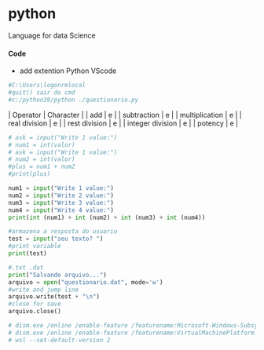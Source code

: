 # python
Language for data Science

#### Code
- add extention Python VScode
```python
#C:\Users\logonrmlocal
#quit() sair do cmd
#c:/python39/python ./questionario.py
```

| Operator | Character |
| add | e |
| subtraction | e |
| multiplication | e |
| real division | e |
| rest division | e |
| integer division | e |
| potency | e |


```python
# ask = input("Write 1 value:")
# num1 = int(valor)
# ask = input("Write 1 value:")
# num2 = int(valor)
#plus = num1 + num2
#print(plus)

num1 = input("Write 1 value:")
num2 = input("Write 2 value:")
num3 = input("Write 3 value:")
num4 = input("Write 4 value:")
print(int (num1) + int (num2) + int (num3) + int (num4))
```

```python
#armazena a resposta do usuario
test = input("seu texto? ")
#print variable
print(test)

#.txt .dat
print("Salvando arquivo...")
arquivo = open("questionario.dat", mode='w')
#write and jump line
arquivo.write(test + "\n")
#close for save
arquivo.close()

# dism.exe /online /enable-feature /featurename:Microsoft-Windows-Subsystem-Linux /all /norestart
# dism.exe /online /enable-feature /featurename:VirtualMachinePlatform /all /norestart
# wsl --set-default-version 2
```
